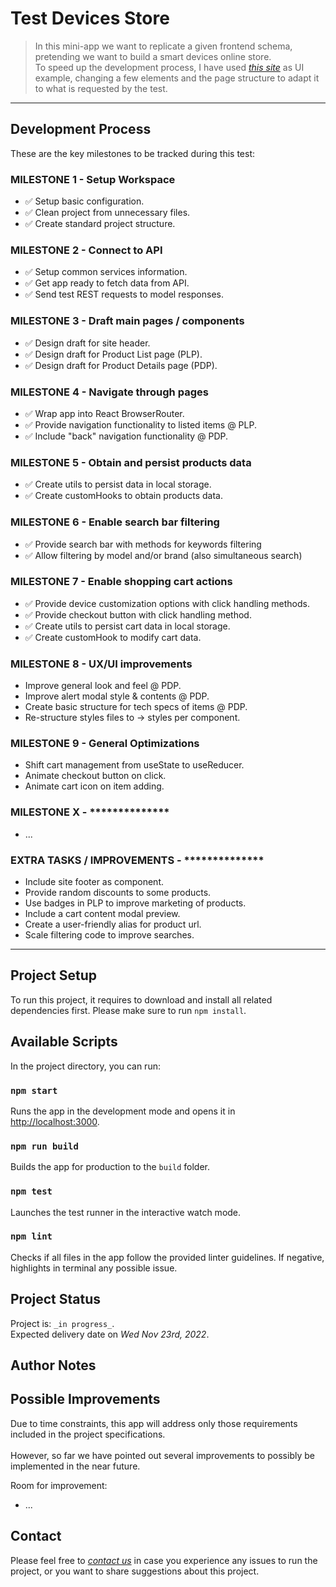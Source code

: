# Test Devices Store
> In this mini-app we want to replicate a given frontend schema, pretending we want to build a smart devices online store.\
> To speed up the development process, I have used [_this site_](https://www.phonehouse.es) as UI example, changing a few elements and the page structure to adapt it to what is requested by the test.

<!-- > Live demo [_here_](https://www.example.com). If you have the project hosted somewhere, include the link here. -->

---

<!-- ## Table of Contents
* [General Info](#general-information)
* [Features](#features)
* [Setup](#setup)
* [Usage](#usage)
* [Development Process](#development-process)
* [Project Status](#project-status)
* [Room for Improvement](#room-for-improvement)
* [Contact](#contact) -->


<!-- ## General Information
- Provide general information about your project here.
- What problem does it (intend to) solve?
- What is the purpose of your project?
- Why did you undertake it?
You don't have to answer all the questions - just the ones relevant to your project. -->


## Development Process
These are the key milestones to be tracked during this test:

### MILESTONE 1 - Setup Workspace
- ✅ Setup basic configuration.
- ✅ Clean project from unnecessary files.
- ✅ Create standard project structure.

### MILESTONE 2 - Connect to API
- ✅ Setup common services information.
- ✅ Get app ready to fetch data from API.
- ✅ Send test REST requests to model responses.

### MILESTONE 3 - Draft main pages / components
- ✅ Design draft for site header.
- ✅ Design draft for Product List page (PLP).
- ✅ Design draft for Product Details page (PDP).

### MILESTONE 4 - Navigate through pages
- ✅ Wrap app into React BrowserRouter.
- ✅ Provide navigation functionality to listed items @ PLP.
- ✅ Include "back" navigation functionality @ PDP.

### MILESTONE 5 - Obtain and persist products data
- ✅ Create utils to persist data in local storage.
- ✅ Create customHooks to obtain products data.

### MILESTONE 6 - Enable search bar filtering
- ✅ Provide search bar with methods for keywords filtering
- ✅ Allow filtering by model and/or brand (also simultaneous search)

### MILESTONE 7 - Enable shopping cart actions
- ✅ Provide device customization options with click handling methods.
- ✅ Provide checkout button with click handling method.
- ✅ Create utils to persist cart data in local storage.
- ✅ Create customHook to modify cart data.

### MILESTONE 8 - UX/UI improvements
- Improve general look and feel @ PDP.
- Improve alert modal style & contents @ PDP.
- Create basic structure for tech specs of items @ PDP.
- Re-structure styles files to -> styles per component.

### MILESTONE 9 - General Optimizations
- Shift cart management from useState to useReducer.
- Animate checkout button on click.
- Animate cart icon on item adding.

### MILESTONE X - **************
- ...

### EXTRA TASKS / IMPROVEMENTS - **************
- Include site footer as component.
- Provide random discounts to some products.
- Use badges in PLP to improve marketing of products.
- Include a cart content modal preview.
- Create a user-friendly alias for product url.
- Scale filtering code to improve searches.


---
## Project Setup
To run this project, it requires to download and install all related dependencies first. Please make sure to run `npm install`. 


## Available Scripts

In the project directory, you can run:

### `npm start`
Runs the app in the development mode and opens it in [http://localhost:3000](http://localhost:3000).

### `npm run build`
Builds the app for production to the `build` folder.

### `npm test`
Launches the test runner in the interactive watch mode.

### `npm lint`
Checks if all files in the app follow the provided linter guidelines. If negative, highlights in terminal any possible issue.



## Project Status
Project is: `_in progress_`.\
Expected delivery date on *Wed Nov 23rd, 2022*.
<!-- Project is: _in progress_ / _complete_ / _no longer being worked on_. If you are no longer working on it, provide reasons why. -->


## Author Notes
<!-- - App structure is build to be a scalable project.
- All components are thought to have the simplest structure possible.
- All files have been written  -->

## Possible Improvements
Due to time constraints, this app will address only those requirements included in the project specifications.\
\
However, so far we have pointed out several improvements to possibly be implemented in the near future.

Room for improvement:
- ...



## Contact
Please feel free to [_contact us_](mailto:joel@jowdigital.tech) in case you experience any issues to run the project, or you want to share suggestions about this project.